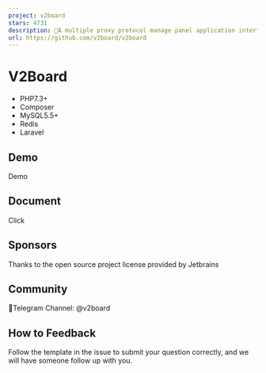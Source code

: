 ```yaml
---
project: v2board
stars: 4731
description: 🚀A multiple proxy protocol manage panel application interface
url: https://github.com/v2board/v2board
---
```


**V2Board**
===========

-   PHP7.3+
-   Composer
-   MySQL5.5+
-   Redis
-   Laravel

Demo
----

Demo

Document
--------

Click

Sponsors
--------

Thanks to the open source project license provided by Jetbrains

Community
---------

🔔Telegram Channel: @v2board

How to Feedback
---------------

Follow the template in the issue to submit your question correctly, and we will have someone follow up with you.

